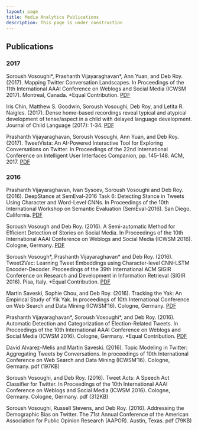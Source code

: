 ```yaml
---
layout: page
title: Media Analytics Publications
description: This page is under construction
---
```

## Publications

### 2017
Soroush Vosoughi*, Prashanth Vijayaraghavan*, Ann Yuan, and Deb Roy. (2017). Mapping Twitter Conversation Landscapes. In Proceedings of the 11th International AAAI Conference on Weblogs and Social Media (ICWSM 2017). Montreal, Canada. *Equal Contribution. [PDF](/PDFs/ICWSM-2017.pdf)

Iris Chin, Matthew S. Goodwin, Soroush Vosoughi, Deb Roy, and Letita R. Naigles. (2017). Dense home-based recordings reveal typical and atypical development of tense/aspect in a child with delayed language development. Journal of Child Language (2017): 1-34. [PDF](shr_jcl_2017.pdf)

Prashanth Vijayaraghavan, Soroush Vosoughi, Ann Yuan, and Deb Roy. (2017). TweetVista: An AI-Powered Interactive Tool for Exploring Conversations on Twitter. In Proceedings of the 22nd International Conference on Intelligent User Interfaces Companion, pp. 145-148. ACM, 2017. [PDF](iuidp0166-vijayaraghavanA.pdf)

### 2016
Prashanth Vijayaraghavan, Ivan Sysoev, Soroush Vosoughi and Deb Roy. (2016). DeepStance at SemEval-2016 Task 6: Detecting Stance in Tweets Using Character and Word-Level CNNs. In Proceedings of the 10th International Workshop on Semantic Evaluation (SemEval-2016). San Diego, California. [PDF](vsvr_semeval2016.pdf)

Soroush Vosough and Deb Roy. (2016). A Semi-automatic Method for Efficient Detection of Stories on Social Media. In Proceedings of the 10th International AAAI Conference on Weblogs and Social Media (ICWSM 2016). Cologne, Germany. [PDF](vosoughi_roy_storydetection_icwsm2016.pdf)

Soroush Vosough*, Prashanth Vijayaraghavan* and Deb Roy. (2016). Tweet2Vec: Learning Tweet Embeddings using Character-level CNN-LSTM Encoder-Decoder. Proceedings of the 39th International ACM SIGIR Conference on Research and Development in Information Retrieval (SIGIR 2016). Pisa, Italy. *Equal Contribution. [PDF](tweet2vec_vvr.pdf)

Martin Saveski, Sophie Chou, and Deb Roy. (2016). Tracking the Yak: An Empirical Study of Yik Yak. In proceedings of 10th International Conference on Web Search and Data Mining (ICWSM’16). Cologne, Germany. [PDF](yikyak.pdf)

Prashanth Vijayaraghavan*, Soroush Vosoughi*, and Deb Roy. (2016). Automatic Detection and Categorization of Election-Related Tweets. In Proceedings of the 10th International AAAI Conference on Weblogs and Social Media (ICWSM 2016). Cologne, Germany. *Equal Contribution. [PDF](pv_sv_dr_icwsm2016.pdf)

David Alvarez-Melis and Martin Saveski. (2016). Topic Modeling in Twitter: Aggregating Tweets by Conversations. In proceedings of 10th International Conference on Web Search and Data Mining (ICWSM’16). Cologne, Germany. pdf (197KB)

Soroush Vosoughi, and Deb Roy. (2016). Tweet Acts: A Speech Act Classifier for Twitter. In Proceedings of the 10th International AAAI Conference on Weblogs and Social Media (ICWSM 2016). Cologne, Germany. Cologne, Germany. pdf (312KB)

Soroush Vosoughi, Russell Stevens, and Deb Roy. (2016). Addressing the Demographic Bias on Twitter. The 71st Annual Conference of the American Association for Public Opinion Research (AAPOR). Austin, Texas. pdf (79KB)
